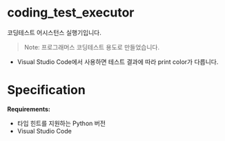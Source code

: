 # coding_test_executor
코딩테스트 어시스턴스 실행기입니다.
> Note: 프로그래머스 코딩테스트 용도로 만들었습니다.
- Visual Studio Code에서 사용하면 테스트 결과에 따라 print color가 다릅니다.

# Specification

**Requirements:**
  - 타입 힌트를 지원하는 Python 버전
  - Visual Studio Code
